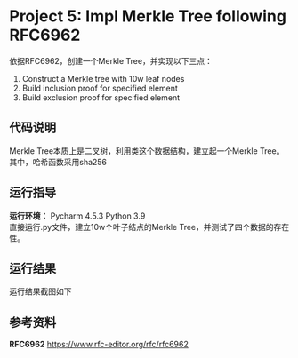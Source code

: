 # Project 5: Impl Merkle Tree following RFC6962
依据RFC6962，创建一个Merkle Tree，并实现以下三点：  
1. Construct a Merkle tree with 10w leaf nodes
2. Build inclusion proof for specified element
3. Build exclusion proof for specified element

## 代码说明
Merkle Tree本质上是二叉树，利用类这个数据结构，建立起一个Merkle Tree。  
其中，哈希函数采用sha256

## 运行指导
**运行环境：** Pycharm 4.5.3 Python 3.9  
直接运行.py文件，建立10w个叶子结点的Merkle Tree，并测试了四个数据的存在性。  

## 运行结果
运行结果截图如下  


## 参考资料
**RFC6962** https://www.rfc-editor.org/rfc/rfc6962
